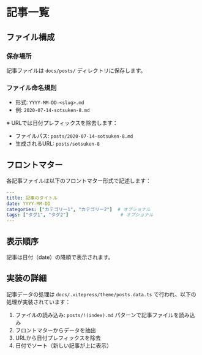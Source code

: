 # 記事一覧

## ファイル構成

### 保存場所
記事ファイルは `docs/posts/` ディレクトリに保存します。

### ファイル命名規則
- 形式: `YYYY-MM-DD-<slug>.md`
- 例: `2020-07-14-sotsuken-8.md`

※ URLでは日付プレフィックスを除去します：
- ファイルパス: `posts/2020-07-14-sotsuken-8.md`
- 生成されるURL: `posts/sotsuken-8`

## フロントマター

各記事ファイルは以下のフロントマター形式で記述します：

```yaml
---
title: 記事のタイトル
date: YYYY-MM-DD
categories: ["カテゴリー1", "カテゴリー2"]  # オプショナル
tags: ["タグ1", "タグ2"]                   # オプショナル
---
```

## 表示順序

記事は日付（date）の降順で表示されます。

## 実装の詳細

記事データの処理は `docs/.vitepress/theme/posts.data.ts` で行われ、以下の処理が実装されています：

1. ファイルの読み込み: `posts/!(index).md` パターンで記事ファイルを読み込み
2. フロントマターからデータを抽出
3. URLから日付プレフィックスを除去
4. 日付でソート（新しい記事が上に表示）
